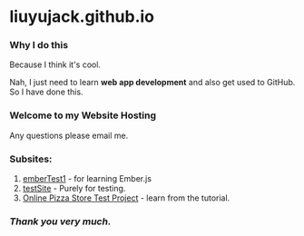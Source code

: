 # liuyujack.github.io

###	Why I do this
Because I think it's cool.

Nah, I just need to learn **web app development** and also get used to GitHub.
So I have done this.

### Welcome to my Website Hosting

Any questions please email me.

### Subsites:
1. [emberTest1](http://liuyujack.github.io/emberTest1) - for learning Ember.js
2. [testSite](http://liuyujack.github.io/testSite) - Purely for testing.
3. [Online Pizza Store Test Project](http://liuyujack.github.io/OnlinePizza) - learn from the tutorial.

### _Thank you very much._
